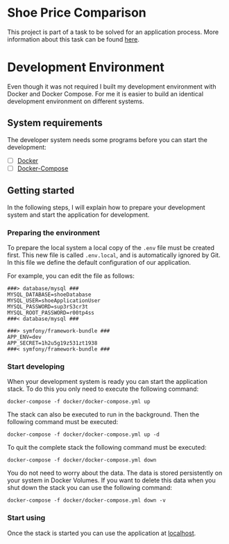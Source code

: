 # Shoe Price Comparison
This project is part of a task to be solved for an application process. More information about this task can be found 
[here](./docs/task.md).

# Development Environment
Even though it was not required I built my development environment with Docker and Docker Compose. For me it is easier 
to build an identical development environment on different systems.

## System requirements
The developer system needs some programs before you can start the development:
 - [ ] [Docker](https://docs.docker.com/get-docker/)
 - [ ] [Docker-Compose](https://docs.docker.com/compose/)

## Getting started
In the following steps, I will explain how to prepare your development system and start the application for development.

### Preparing the environment
To prepare the local system a local copy of the `.env` file must be created first. This new file is called `.env.local`, 
and is automatically ignored by Git. In this file we define the default configuration of our application.

For example, you can edit the file as follows:
```dotenv
###> database/mysql ###
MYSQL_DATABASE=shoeDatabase
MYSQL_USER=shoeApplicationUser
MYSQL_PASSWORD=sup3rS3cr3t
MYSQL_ROOT_PASSWORD=r00tp4ss
###< database/mysql ###

###> symfony/framework-bundle ###
APP_ENV=dev
APP_SECRET=1h2u5g19z531zt1938
###< symfony/framework-bundle ###
```

### Start developing
When your development system is ready you can start the application stack. To do this you only need to execute the 
following command: 
```shell script
docker-compose -f docker/docker-compose.yml up
```

The stack can also be executed to run in the background. Then the following command must be executed:
```shell script
docker-compose -f docker/docker-compose.yml up -d
```

To quit the complete stack the following command must be executed:
```shell script
docker-compose -f docker/docker-compose.yml down
```

You do not need to worry about the data. The data is stored persistently on your system in Docker Volumes. If you want 
to delete this data when you shut down the stack you can use the following command:
```shell script
docker-compose -f docker/docker-compose.yml down -v
```

### Start using
Once the stack is started you can use the application at [localhost](http://localhost/).
